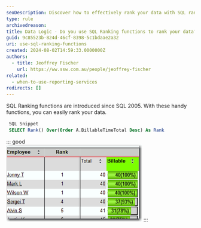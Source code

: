```yaml
---
seoDescription: Discover how to effectively rank your data with SQL ranking functions since SQL 2005.
type: rule
archivedreason:
title: Data Logic - Do you use SQL Ranking functions to rank your data?
guid: 9c85523b-824d-46cf-8398-5c1bdaae2a32
uri: use-sql-ranking-functions
created: 2024-08-02T14:59:33.0000000Z
authors:
  - title: Jeoffrey Fischer
    url: https://ww.ssw.com.au/people/jeoffrey-fischer
related:
  - when-to-use-reporting-services
redirects: []
---
```


SQL Ranking functions are introduced since SQL 2005. With these handy functions, you can easily rank your data.

<!--endintro-->

```sql
 SQL Snippet
 SELECT Rank() Over(Order A.BillableTimeTotal Desc) As Rank
```

::: good  
![Figure: Good example - Rank by SQL Ranking functions](RS_SQLRank.gif)
:::
